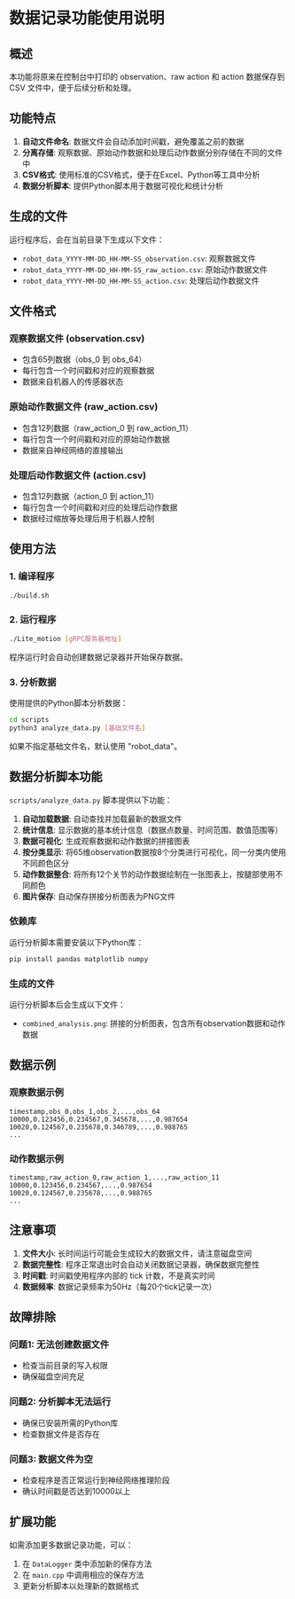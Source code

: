 # 数据记录功能使用说明

## 概述

本功能将原来在控制台中打印的 observation、raw action 和 action 数据保存到 CSV 文件中，便于后续分析和处理。

## 功能特点

1. **自动文件命名**: 数据文件会自动添加时间戳，避免覆盖之前的数据
2. **分离存储**: 观察数据、原始动作数据和处理后动作数据分别存储在不同的文件中
3. **CSV格式**: 使用标准的CSV格式，便于在Excel、Python等工具中分析
4. **数据分析脚本**: 提供Python脚本用于数据可视化和统计分析

## 生成的文件

运行程序后，会在当前目录下生成以下文件：

- `robot_data_YYYY-MM-DD_HH-MM-SS_observation.csv`: 观察数据文件
- `robot_data_YYYY-MM-DD_HH-MM-SS_raw_action.csv`: 原始动作数据文件  
- `robot_data_YYYY-MM-DD_HH-MM-SS_action.csv`: 处理后动作数据文件

## 文件格式

### 观察数据文件 (observation.csv)
- 包含65列数据（obs_0 到 obs_64）
- 每行包含一个时间戳和对应的观察数据
- 数据来自机器人的传感器状态

### 原始动作数据文件 (raw_action.csv)
- 包含12列数据（raw_action_0 到 raw_action_11）
- 每行包含一个时间戳和对应的原始动作数据
- 数据来自神经网络的直接输出

### 处理后动作数据文件 (action.csv)
- 包含12列数据（action_0 到 action_11）
- 每行包含一个时间戳和对应的处理后动作数据
- 数据经过缩放等处理后用于机器人控制

## 使用方法

### 1. 编译程序

```bash
./build.sh
```

### 2. 运行程序

```bash
./Lite_motion [gRPC服务器地址]
```

程序运行时会自动创建数据记录器并开始保存数据。

### 3. 分析数据

使用提供的Python脚本分析数据：

```bash
cd scripts
python3 analyze_data.py [基础文件名]
```

如果不指定基础文件名，默认使用 "robot_data"。

## 数据分析脚本功能

`scripts/analyze_data.py` 脚本提供以下功能：

1. **自动加载数据**: 自动查找并加载最新的数据文件
2. **统计信息**: 显示数据的基本统计信息（数据点数量、时间范围、数值范围等）
3. **数据可视化**: 生成观察数据和动作数据的拼接图表
4. **按分类显示**: 将65维observation数据按8个分类进行可视化，同一分类内使用不同颜色区分
5. **动作数据整合**: 将所有12个关节的动作数据绘制在一张图表上，按腿部使用不同颜色
6. **图片保存**: 自动保存拼接分析图表为PNG文件

### 依赖库

运行分析脚本需要安装以下Python库：

```bash
pip install pandas matplotlib numpy
```

### 生成的文件

运行分析脚本后会生成以下文件：
- `combined_analysis.png`: 拼接的分析图表，包含所有observation数据和动作数据

## 数据示例

### 观察数据示例
```csv
timestamp,obs_0,obs_1,obs_2,...,obs_64
10000,0.123456,0.234567,0.345678,...,0.987654
10020,0.124567,0.235678,0.346789,...,0.988765
...
```

### 动作数据示例
```csv
timestamp,raw_action_0,raw_action_1,...,raw_action_11
10000,0.123456,0.234567,...,0.987654
10020,0.124567,0.235678,...,0.988765
...
```

## 注意事项

1. **文件大小**: 长时间运行可能会生成较大的数据文件，请注意磁盘空间
2. **数据完整性**: 程序正常退出时会自动关闭数据记录器，确保数据完整性
3. **时间戳**: 时间戳使用程序内部的 tick 计数，不是真实时间
4. **数据频率**: 数据记录频率为50Hz（每20个tick记录一次）

## 故障排除

### 问题1: 无法创建数据文件
- 检查当前目录的写入权限
- 确保磁盘空间充足

### 问题2: 分析脚本无法运行
- 确保已安装所需的Python库
- 检查数据文件是否存在

### 问题3: 数据文件为空
- 检查程序是否正常运行到神经网络推理阶段
- 确认时间戳是否达到10000以上

## 扩展功能

如需添加更多数据记录功能，可以：

1. 在 `DataLogger` 类中添加新的保存方法
2. 在 `main.cpp` 中调用相应的保存方法
3. 更新分析脚本以处理新的数据格式 